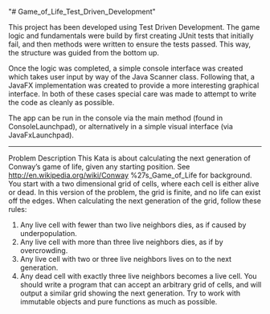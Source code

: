 "# Game_of_Life_Test_Driven_Development" 

This project has been developed using Test Driven Development. The game logic and fundamentals 
were build by first creating JUnit tests that initially fail, and then methods were written to
ensure the tests passed. This way, the structure was guided from the bottom up. 

Once the logic was completed, a simple console interface was created which takes user input by way 
of the Java Scanner class. Following that, a JavaFX implementation was created to provide
a more interesting graphical interface. In both of these cases special care was made
to attempt to write the code as cleanly as possible.

The app can be run in the console via the main method (found in ConsoleLaunchpad),
or alternatively in a simple visual interface (via JavaFxLaunchpad).

------

Problem Description
This Kata is about calculating the next generation of Conway’s game of life,
given any starting position. See http://en.wikipedia.org/wiki/Conway
%27s_Game_of_Life for background.
You start with a two dimensional grid of cells, where each cell is either alive or
dead. In this version of the problem, the grid is finite, and no life can exist off the
edges. When calculating the next generation of the grid, follow these rules:
1. Any live cell with fewer than two live neighbors dies, as if caused by
   underpopulation.
2. Any live cell with more than three live neighbors dies, as if by
   overcrowding.
3. Any live cell with two or three live neighbors lives on to the next
   generation.
4. Any dead cell with exactly three live neighbors becomes a live cell.
   You should write a program that can accept an arbitrary grid of cells, and will
   output a similar grid showing the next generation.
   Try to work with immutable objects and pure functions as much as possible.
